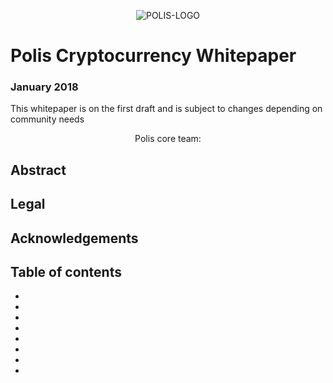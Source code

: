 
<p align="center">
  <img src="https://github.com/polispay/polis/raw/master/src/qt/res/icons/bitcoin.png" alt="POLIS-LOGO"/>
</p>

<p align="center">
<h1>Polis Cryptocurrency Whitepaper</h1>
</p>
<p align="center">
<h3>January 2018</h3>
<span>This whitepaper is on the <bold>first draft</bold> and is subject to changes depending on community needs</span>
</p>
<p align="center">
<span>Polis core team:</span>
</p>
<p align="center">
<h2>Abstract</h2>
</p>
<p align="center">
<h2>Legal</h2>
</p>
<p align="center">
<h2>Acknowledgements</h2>
</p>
<p align="center">
<h2>Table of contents</h2>
<ul>
<li></li>
<li></li>
<li></li>
<li></li>
<li></li>
<li></li>
<li></li>
<li></li>
</ul>
</p>


